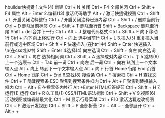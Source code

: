 hbuilder快捷键
1.文件(4)
新建 Ctrl + N
关闭 Ctrl + F4
全部关闭 Ctrl + Shift + F4
属性 Alt + Enter
2.编辑(13)
激活代码助手 Alt + /
激活快捷键视图 Ctrl + Shift + L
开启关闭注释整行 Ctrl + /
开启关闭注释已选内容 Ctrl + Shift + /
删除当前行 Ctrl + D
删除当前标签 Ctrl + Shift + T
删除至行首 Shift + Backspace
删除至行尾 Shift + del
合并下一行 Ctrl + Alt + J
整理代码格式 Ctrl + Shift + F
向下移动行 Ctrl + 向下
向上移动行 Ctrl + 向上
选中当前行 Ctrl + L
3.插入(3)
重复插入当前行或选中区域 Ctrl + Shift + R
快速插入
(在html中) Shift + Enter
快速插入\n(在css或js中) Shift + Enter
4.选择(4)
向左选词 Ctrl + Shift + 向左
向右选词 Ctrl + Shift + 向右
选择相同词 Ctrl + Shift + A 
选择成对内容 Ctrl + ‘[‘
5.跳转(9)
上一个选项卡 Ctrl + Tab
前一词 Ctrl + 向左
后一词 Ctrl + 向右
转到上一个文本输入点 Alt + 向上
转到下一个文本输入点 Alt + 向下
行首 Home
行尾 End
页首 Ctrl + Home
页尾 Ctrl + End
6.查找(8)
搜索条 Ctrl + F
搜索框 Ctrl + H
查找文件 Ctrl + T
隐藏搜索条 ESC
聚焦到搜索条件框内 Ctrl + Alt + F
聚焦到替换输入框内 Ctrl + Alt + E
在搜索条内换行 Alt +Enter
HTML标签规范 Ctrl + Shift + H
7.运行(1)
运行 Ctrl + R
8.工具(1)
CSS/HTML语法校验 Ctrl + Shift + V
9.视图(6)
活动视图或编辑器最大化 Ctrl + M
显示行号菜单 Ctrl + F10
激活边看边改视图 Ctrl + P
激活开发视图 Ctrl + Shift + P
全部折叠 Ctrl + Alt + -
全部展开 Ctrl + Alt + +
